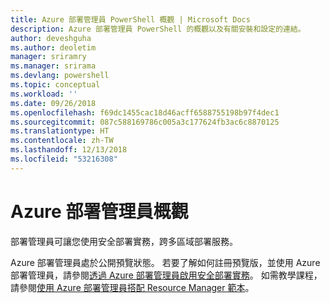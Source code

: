 ```yaml
---
title: Azure 部署管理員 PowerShell 概觀 | Microsoft Docs
description: Azure 部署管理員 PowerShell 的概觀以及有關安裝和設定的連結。
author: deveshguha
ms.author: deoletim
manager: sriramry
ms.manager: srirama
ms.devlang: powershell
ms.topic: conceptual
ms.workload: ''
ms.date: 09/26/2018
ms.openlocfilehash: f69dc1455cac18d46acff6588755198b97f4dec1
ms.sourcegitcommit: 087c588169786c005a3c177624fb3ac6c8870125
ms.translationtype: HT
ms.contentlocale: zh-TW
ms.lasthandoff: 12/13/2018
ms.locfileid: "53216308"
---
```

# <a name="overview-of-azure-deployment-manager"></a>Azure 部署管理員概觀

部署管理員可讓您使用安全部署實務，跨多區域部署服務。

Azure 部署管理員處於公開預覽狀態。 若要了解如何註冊預覽版，並使用 Azure 部署管理員，請參閱[透過 Azure 部署管理員啟用安全部署實務](https://docs.microsoft.com/en-us/azure/azure-resource-manager/deployment-manager-overview)。 如需教學課程，請參閱[使用 Azure 部署管理員搭配 Resource Manager 範本](https://docs.microsoft.com/en-us/azure/azure-resource-manager/deployment-manager-tutorial)。
